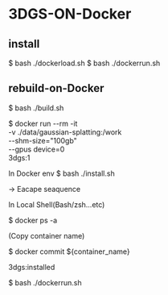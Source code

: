 # 3DGS-ON-Docker

## install 
$ bash ./dockerload.sh
$ bash ./dockerrun.sh 

## rebuild-on-Docker 
$ bash ./build.sh

$ docker run --rm -it  \
	-v ./data/gaussian-splatting:/work \
	--shm-size="100gb" \
	--gpus device=0  \
	3dgs:1


In Docker env 
$ bash ./install.sh

→ Eacape seaquence


In Local Shell(Bash/zsh...etc)

$ docker ps -a

(Copy container name)

$ docker commit ${container_name} 

3dgs:installed

$ bash ./dockerrun.sh


